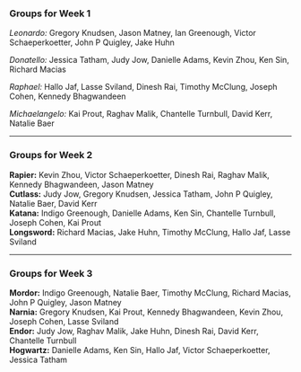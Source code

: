 ### Groups for Week 1

*Leonardo:* Gregory Knudsen, Jason Matney, Ian Greenough, Victor Schaeperkoetter, John P Quigley, Jake Huhn  

*Donatello:* Jessica Tatham, Judy Jow, Danielle Adams, Kevin Zhou, Ken Sin, Richard Macias  

*Raphael:* Hallo Jaf, Lasse Sviland, Dinesh Rai, Timothy McClung, Joseph Cohen, Kennedy Bhagwandeen  

*Michaelangelo:* Kai Prout, Raghav Malik, Chantelle Turnbull, David Kerr, Natalie Baer  
 _________

### Groups for Week 2
**Rapier:** Kevin Zhou, Victor Schaeperkoetter, Dinesh Rai, Raghav Malik, Kennedy Bhagwandeen, Jason Matney  
**Cutlass:** Judy Jow, Gregory Knudsen, Jessica Tatham, John P Quigley, Natalie Baer, David Kerr  
**Katana:**  Indigo Greenough, Danielle Adams, Ken Sin, Chantelle Turnbull, Joseph Cohen, Kai Prout  
**Longsword:** Richard Macias, Jake Huhn, Timothy McClung, Hallo Jaf, Lasse Sviland  

 _________
 
### Groups for Week 3
**Mordor:** Indigo Greenough, Natalie Baer, Timothy McClung, Richard Macias, John P Quigley, Jason Matney  
**Narnia:** Gregory Knudsen, Kai Prout, Kennedy Bhagwandeen, Kevin Zhou, Joseph Cohen, Lasse Sviland  
**Endor:** Judy Jow, Raghav Malik, Jake Huhn, Dinesh Rai, David Kerr, Chantelle Turnbull  
**Hogwartz:** Danielle Adams, Ken Sin, Hallo Jaf, Victor Schaeperkoetter, Jessica Tatham
